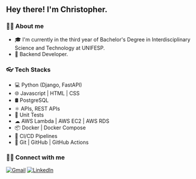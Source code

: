 ## Hey there! I'm Christopher.

### 🤵🏻 About me

* 🎓 I'm currently in the third year of Bachelor's Degree in Interdisciplinary Science and Technology at UNIFESP. 
* 💼 Backend Developer.

### 👓 Tech Stacks

* 💻 Python (Django, FastAPI)
* 🌐 Javascript | HTML | CSS
* 🛢 PostgreSQL
* ⚛️ APIs, REST APIs
* 🤖 Unit Tests
* ☁  AWS Lambda | AWS EC2 | AWS RDS
* 📦 Docker | Docker Compose
* 🔁 CI/CD Pipelines
* 🔧 Git | GitHub | GitHub Actions

### 🤝🏻 Connect with me

[![Gmail](https://img.shields.io/badge/Gmail-D14836?style=for-the-badge&logo=gmail&logoColor=white)](mailto:chris.frige@gmail.com "Send me an email!")
[![LinkedIn](https://img.shields.io/badge/LinkedIn-0077B5?style=for-the-badge&logo=linkedin&logoColor=white)](https://www.linkedin.com/in/christopherfrige/ "Visit me on LinkedIn")

